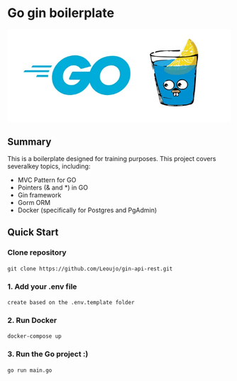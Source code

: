 # Go gin boilerplate

<div align="center">
	<img src="./assets/go-gin.webp" />
</div>

## Summary

This is a boilerplate designed for training purposes. This project covers severalkey topics, including:
- MVC Pattern for GO
- Pointers (& and *) in GO
- Gin framework
- Gorm ORM
- Docker (specifically for Postgres and PgAdmin)

## Quick Start

### Clone repository

`git clone https://github.com/Leoujo/gin-api-rest.git`

### 1. Add your .env file
`create based on the .env.template folder`

### 2. Run Docker

`docker-compose up`

### 3. Run the Go project :)

`go run main.go`

